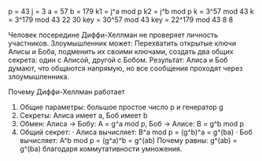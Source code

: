p = 43 j = 3
a = 57 b = 179
k1 = j^a mod p
k2 = j^b mod p
k = 3^57 mod 43
k = 3^179 mod 43
22 30
key = 30^57 mod 43
key = 22^179 mod 43
8 8

Человек посередине
Диффи-Хеллман не проверяет личность участников. Злоумышленник может: Перехватить открытые ключи Алисы и Боба, подменить их своими ключами, создать два общих секрета: один с Алисой, другой с Бобом.
Результат: Алиса и Боб думают, что общаются напрямую, но все сообщения проходят через злоумышленника.

Почему Диффи-Хеллман работает
1. Общие параметры: большое простое число p и генератор g
2. Секреты: Алиса имеет a, Боб имеет b
3. Обмен: Алиса → Бобу: A = g^a mod p, Боб → Алисе: B = g^b mod p
4. Общий секрет:
   · Алиса вычисляет: B^a mod p = (g^b)^a = g^(ba)
   · Боб вычисляет: A^b mod p = (g^a)^b = g^(ab)
Почему равны: g^(ab) = g^(ba) благодаря коммутативности умножения.
